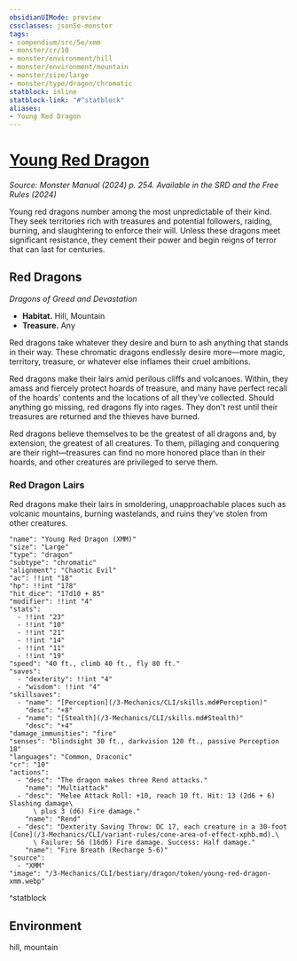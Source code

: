 ```yaml
---
obsidianUIMode: preview
cssclasses: json5e-monster
tags:
- compendium/src/5e/xmm
- monster/cr/10
- monster/environment/hill
- monster/environment/mountain
- monster/size/large
- monster/type/dragon/chromatic
statblock: inline
statblock-link: "#^statblock"
aliases:
- Young Red Dragon
---
```

# [Young Red Dragon](3-Mechanics\CLI\bestiary\dragon/young-red-dragon-xmm.md)
*Source: Monster Manual (2024) p. 254. Available in the <span title='Systems Reference Document (5.2)'>SRD</span> and the Free Rules (2024)*  

Young red dragons number among the most unpredictable of their kind. They seek territories rich with treasures and potential followers, raiding, burning, and slaughtering to enforce their will. Unless these dragons meet significant resistance, they cement their power and begin reigns of terror that can last for centuries.

## Red Dragons

*Dragons of Greed and Devastation*

- **Habitat.** Hill, Mountain  
- **Treasure.** Any  

Red dragons take whatever they desire and burn to ash anything that stands in their way. These chromatic dragons endlessly desire more—more magic, territory, treasure, or whatever else inflames their cruel ambitions.

Red dragons make their lairs amid perilous cliffs and volcanoes. Within, they amass and fiercely protect hoards of treasure, and many have perfect recall of the hoards' contents and the locations of all they've collected. Should anything go missing, red dragons fly into rages. They don't rest until their treasures are returned and the thieves have burned.

Red dragons believe themselves to be the greatest of all dragons and, by extension, the greatest of all creatures. To them, pillaging and conquering are their right—treasures can find no more honored place than in their hoards, and other creatures are privileged to serve them.

### Red Dragon Lairs

Red dragons make their lairs in smoldering, unapproachable places such as volcanic mountains, burning wastelands, and ruins they've stolen from other creatures.

```statblock
"name": "Young Red Dragon (XMM)"
"size": "Large"
"type": "dragon"
"subtype": "chromatic"
"alignment": "Chaotic Evil"
"ac": !!int "18"
"hp": !!int "178"
"hit_dice": "17d10 + 85"
"modifier": !!int "4"
"stats":
  - !!int "23"
  - !!int "10"
  - !!int "21"
  - !!int "14"
  - !!int "11"
  - !!int "19"
"speed": "40 ft., climb 40 ft., fly 80 ft."
"saves":
  - "dexterity": !!int "4"
  - "wisdom": !!int "4"
"skillsaves":
  - "name": "[Perception](/3-Mechanics/CLI/skills.md#Perception)"
    "desc": "+8"
  - "name": "[Stealth](/3-Mechanics/CLI/skills.md#Stealth)"
    "desc": "+4"
"damage_immunities": "fire"
"senses": "blindsight 30 ft., darkvision 120 ft., passive Perception 18"
"languages": "Common, Draconic"
"cr": "10"
"actions":
  - "desc": "The dragon makes three Rend attacks."
    "name": "Multiattack"
  - "desc": "Melee Attack Roll: +10, reach 10 ft. Hit: 13 (2d6 + 6) Slashing damage\
      \ plus 3 (d6) Fire damage."
    "name": "Rend"
  - "desc": "Dexterity Saving Throw: DC 17, each creature in a 30-foot [Cone](/3-Mechanics/CLI/variant-rules/cone-area-of-effect-xphb.md).\
      \ Failure: 56 (16d6) Fire damage. Success: Half damage."
    "name": "Fire Breath (Recharge 5-6)"
"source":
  - "XMM"
"image": "/3-Mechanics/CLI/bestiary/dragon/token/young-red-dragon-xmm.webp"
```
^statblock

## Environment

hill, mountain